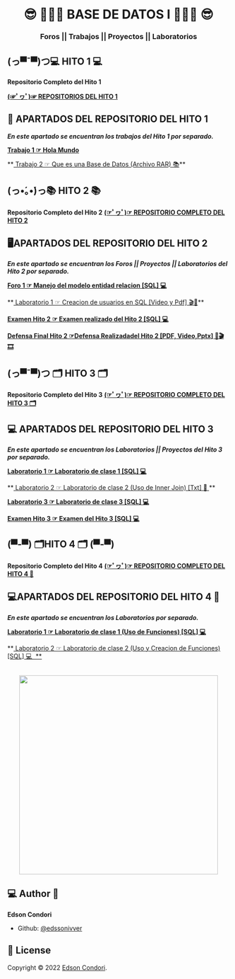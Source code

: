 <h1 align="center"> 😎 👨🏽‍💻​ BASE DE DATOS I 👨🏽‍💻​ 😎​</h1>
<h3 align="center">Foros || Trabajos || Proyectos || Laboratorios </h3>

## (っ▀¯▀)つ💻 HITO 1 💻

**Repositorio Completo del Hito 1**

<A href="https://github.com/edssonivver/BASE-DE-DATOS-1/tree/main/hito_1"> **(☞ﾟヮﾟ)☞ REPOSITORIOS DEL HITO 1**  </A>


## 🚀 APARTADOS DEL REPOSITORIO DEL HITO 1

***En este apartado se encuentran los trabajos del Hito 1 por separado.***


**<A href="https://github.com/edssonivver/BASE-DE-DATOS-1/blob/main/hito_1/HOLA_MUNDO2.txt"> Trabajo 1 ☞ Hola Mundo </A>**
<p> **<A href="https://github.com/edssonivver/BASE-DE-DATOS-1/blob/main/hito_1/QUE_ES_UNA_BASE_DE_DATOS.docx"> Trabajo 2 ☞ Que es una Base de Datos   (Archivo RAR) 📚​</A>**
</p>


## (っ•́｡•́)っ📚  HITO 2 📚

**Repositorio Completo del Hito 2**
<A href="https://github.com/edssonivver/BASE-DE-DATOS-1/tree/main/Hito_2"> **(☞ﾟヮﾟ)☞ REPOSITORIO COMPLETO DEL HITO 2**  </A>

## ​🖥️​ APARTADOS DEL REPOSITORIO DEL HITO 2

***En este apartado se encuentran los Foros || Proyectos || Laboratorios del Hito 2 por separado.***


**<A href="https://github.com/edssonivver/BASE-DE-DATOS-1/tree/main/Hito_2/Foros/FORO1"> Foro 1 ☞   Manejo del modelo entidad relacion [SQL] 💻 </A>**
<p> **<A href="https://github.com/edssonivver/BASE-DE-DATOS-1/tree/main/Hito_2/Laboratorios/LAB1"> Laboratorio 1 ☞ Creacion de usuarios en SQL [Video y Pdf] 🎬​📙​</A>**

**<A href="https://github.com/edssonivver/BASE-DE-DATOS-1/tree/main/Hito_2/ExamenH2">Examen Hito 2 ☞ Examen realizado del Hito 2 [SQL] 💻</A>**

**<A href="https://github.com/edssonivver/BASE-DE-DATOS-1/tree/main/Hito_2/DefensaH2/DefensaFinalH2">Defensa Final Hito 2 ☞Defensa Realizadadel Hito 2 [PDF, Video,Pptx] ​📙​🎬 🎞️​</A>**
</p>


## (っ▀¯▀)つ 🗂️​ HITO 3 🗂️​

**Repositorio Completo del Hito 3**
<A href="https://github.com/edssonivver/BASE-DE-DATOS-1/tree/main/Hito3"> **(☞ﾟヮﾟ)☞ REPOSITORIO COMPLETO DEL HITO 3 🗂️​**  </A>

## ​💻​​ APARTADOS DEL REPOSITORIO DEL HITO 3

***En este apartado se encuentran los Laboratorios || Proyectos del Hito 3 por separado.***


**<A href="https://github.com/edssonivver/BASE-DE-DATOS-1/tree/main/Hito3/Labs/Lab1"> Laboratorio 1 ☞   Laboratorio de clase 1 [SQL] 💻 </A>**
<p> **<A href="https://github.com/edssonivver/BASE-DE-DATOS-1/tree/main/Hito3/Labs/Lab2"> Laboratorio 2 ☞ Laboratorio de clase 2 (Uso de Inner Join) [Txt] 📄​ </A>**

**<A href="https://github.com/edssonivver/BASE-DE-DATOS-1/tree/main/Hito3/Labs/Lab3">Laboratorio 3 ☞ Laboratorio de clase 3 [SQL] 💻</A>**

**<A href="https://github.com/edssonivver/BASE-DE-DATOS-1/tree/main/Hito_2/DefensaH2/DefensaFinalH2">Examen Hito 3 ☞ Examen del Hito 3 [SQL] 💻</A>**
</p>

## (▀-▀) 🗂️​ HITO 4 🗂️ (▀-▀)​

**Repositorio Completo del Hito 4**
<A href="https://github.com/edssonivver/BASE-DE-DATOS-1/tree/main/Hito_4/Laboratorios"> **(☞ﾟヮﾟ)☞ REPOSITORIO COMPLETO DEL HITO 4 🤖​**  </A>

## ​💻​​ APARTADOS DEL REPOSITORIO DEL HITO 4 🤖

***En este apartado se encuentran los Laboratorios por separado.***


**<A href="https://github.com/edssonivver/BASE-DE-DATOS-1/tree/main/Hito_4/Laboratorios/LABORATORIO_1"> Laboratorio 1 ☞   Laboratorio de clase 1 (Uso de Funciones) [SQL] 💻 </A>**
<p> **<A href="https://github.com/edssonivver/BASE-DE-DATOS-1/tree/main/Hito_4/Laboratorios/LABORATORIO_2"> Laboratorio 2 ☞ Laboratorio de clase 2 (Uso y Creacion de Funciones) [SQL] 💻 ​ **</A>
</p>

## 
<p align="center">
    <img img src="https://media.tenor.com/qJ5evVs-_uUAAAAC/coding.gif" width="450">
	
</p>


## 💻 Author 🤖

**Edson Condori**
- Github: [@edssonivver](https://github.com/edssonivver)

## 📝 License

Copyright © 2022 [Edson Condori](https://github.com/edssonivver).
